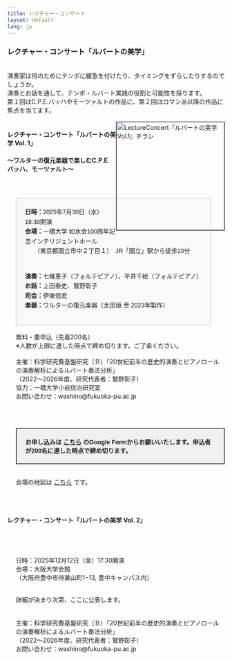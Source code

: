 ```yaml
---
title: レクチャー・コンサート
layout: default
lang: jp
---
```



###  **レクチャー・コンサート「ルバートの美学」**<br>
<br>
演奏家は何のためにテンポに緩急を付けたり、タイミングをずらしたりするのでしょうか。<br>
演奏とお話を通して、テンポ・ルバート実践の役割と可能性を探ります。<br>
第１回はC.P.E.バッハやモーツァルトの作品に、第２回はロマン派以降の作品に焦点を当てます。<br>
<br>

<a target="_blank" href="https://github.com/user-attachments/assets/42df51d4-abb5-4505-a3a1-f263af82a6e5">
  <img src="https://github.com/user-attachments/assets/42df51d4-abb5-4505-a3a1-f263af82a6e5"
       alt="LectureConcert『ルバートの美学 Vol.1』チラシ"
       style="float:right; width:250px; border:1px solid black;">
</a>

####  **レクチャー・コンサート「ルバートの美学 Vol. 1」**<br>
####    〜ワルターの復元楽器で楽しむC.P.E. バッハ、モーツァルト〜<br>

<div style="padding-top:40px; padding-left: 20px">


<style>
  .event-box {
    border: 1px solid #ccc;
    padding: 20px;
    width: fit-content;
    font-family: sans-serif;
    line-height: 1.6;
    background-color: #f9f9f9;
  }
</style>

<div class="event-box">
  <strong>日時：</strong>2025年7月30日（水）18:30開演<br>
  <strong>会場：</strong>一橋大学 如水会100周年記念インテリジェントホール<br>
　　（東京都国立市中２丁目１）　JR「国立」駅から徒歩10分<br><br>

  <strong>演奏：</strong>七條恵子（フォルテピアノ）、平井千絵（フォルテピアノ）<br>
  <strong>お話：</strong>上田泰史、鷲野彰子<br>
  <strong>司会：</strong>伊東信宏<br>
  <strong>楽器：</strong>ワルターの復元楽器（太田垣 至 2023年製作）<br>
</div>


<br>
無料・要申込（先着200名）<br>
※人数が上限に達した時点で締め切ります。ご了承ください。<br>
<br>
主催：科学研究費基盤研究（Ｂ）「20世紀前半の歴史的演奏とピアノロールの演奏解析によるルバート奏法分析」<br>
（2022～2026年度、研究代表者：鷲野彰子）<br>
協力：一橋大学小岩信治研究室<br>
お問い合わせ：washino@fukuoka-pu.ac.jp<br>
<br>
   <br>
<style>
  .application-box {
    border: 2px solid #444;
    padding: 20px;
    font-family: sans-serif;
    font-weight: 600;
    background-color: #f0f0f0;
    max-width: 600px;
    margin-top: 30px;
  }
</style>

<div class="application-box">
  お申し込みは <a href="https://docs.google.com/forms/d/e/1FAIpQLSdV0VlAXRh9gkK_Xz5yWarKJMguI8CQwYnvoTb4nKLo4UwLkw/viewform?usp=sharing&ouid=117442073187484349255" target="_blank" rel="noopener noreferrer">こちら</a> のGoogle Formからお願いいたします。申込者が200名に達した時点で締め切ります。
</div>


   <br>
<p>
  会場の地図は <a href="https://www.google.com/maps?q=一橋大学+如水会百周年記念インテリジェントホール" target="_blank" rel="noopener noreferrer">こちら</a> です。
</p>
</div>

   <br>
   <br>
   
####  **レクチャー・コンサート「ルバートの美学 Vol. 2」**<br>

<div style="padding-top:40px; padding-left: 20px">
      
日時：2025年12月12日（金）17:30開演<br>
会場：大阪大学会館<br>
      （大阪府豊中市待兼山町1−13, 豊中キャンパス内）　<br>
  
  <br>
詳細が決まり次第、ここに公表します。  <br>
  <br>



<br>
主催：科学研究費基盤研究（Ｂ）「20世紀前半の歴史的演奏とピアノロールの演奏解析によるルバート奏法分析」<br>
（2022～2026年度、研究代表者：鷲野彰子）<br>
お問い合わせ：washino@fukuoka-pu.ac.jp<br>
<br>
<br>

</div>



